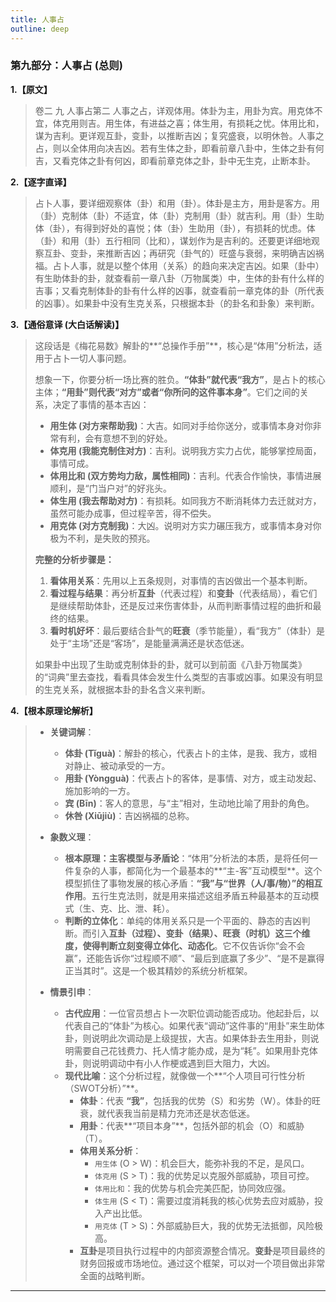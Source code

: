 ```yaml
---
title: 人事占
outline: deep
---
```

  
### **第九部分：人事占 (总则)**

**1.【原文】**
> 卷二 九 人事占第二
> 人事之占，详观体用。体卦为主，用卦为宾。用克体不宜，体克用则吉。用生体，有进益之喜；体生用，有损耗之忧。体用比和，谋为吉利。更详观互卦，变卦，以推断吉凶；复究盛衰，以明休咎。人事之占，则以全体用向决吉凶。若有生体之卦，即看前章八卦中，生体之卦有何吉，又看克体之卦有何凶，即看前章克体之卦，卦中无生克，止断本卦。

**2.【逐字直译】**
> 占卜人事，要详细观察体（卦）和用（卦）。体卦是主方，用卦是客方。用（卦）克制体（卦）不适宜，体（卦）克制用（卦）就吉利。用（卦）生助体（卦），有得到好处的喜悦；体（卦）生助用（卦），有损耗的忧虑。体（卦）和用（卦）五行相同（比和），谋划作为是吉利的。还要更详细地观察互卦、变卦，来推断吉凶；再研究（卦气的）旺盛与衰弱，来明确吉凶祸福。占卜人事，就是以整个体用（关系）的趋向来决定吉凶。如果（卦中）有生助体卦的卦，就查看前一章八卦（万物属类）中，生体的卦有什么样的吉事；又看克制体卦的卦有什么样的凶事，就查看前一章克体的卦（所代表的凶事）。如果卦中没有生克关系，只根据本卦（的卦名和卦象）来判断。

**3.【通俗意译 (大白话解读)】**
> 这段话是《梅花易数》解卦的**“总操作手册”**，核心是“体用”分析法，适用于占卜一切人事问题。
> 
> 想象一下，你要分析一场比赛的胜负。**“体卦”**就代表**“我方”**，是占卜的核心主体；**“用卦”**则代表**“对方”**或者**“你所问的这件事本身”**。它们之间的关系，决定了事情的基本吉凶：
> 
> *   **用生体 (对方来帮助我)**：大吉。如同对手给你送分，或事情本身对你非常有利，会有意想不到的好处。
> *   **体克用 (我能克制住对方)**：吉利。说明我方实力占优，能够掌控局面，事情可成。
> *   **体用比和 (双方势均力敌，属性相同)**：吉利。代表合作愉快，事情进展顺利，是“门当户对”的好兆头。
> *   **体生用 (我去帮助对方)**：有损耗。如同我方不断消耗体力去迁就对方，虽然可能办成事，但过程辛苦，得不偿失。
> *   **用克体 (对方克制我)**：大凶。说明对方实力碾压我方，或事情本身对你极为不利，是失败的预兆。
> 
> **完整的分析步骤是：**
> 1.  **看体用关系**：先用以上五条规则，对事情的吉凶做出一个基本判断。
> 2.  **看过程与结果**：再分析**互卦**（代表过程）和**变卦**（代表结局），看它们是继续帮助体卦，还是反过来伤害体卦，从而判断事情过程的曲折和最终的结果。
> 3.  **看时机好坏**：最后要结合卦气的**旺衰**（季节能量），看“我方”（体卦）是处于“主场”还是“客场”，是能量满满还是状态低迷。
> 
> 如果卦中出现了生助或克制体卦的卦，就可以到前面《八卦万物属类》的“词典”里去查找，看看具体会发生什么类型的吉事或凶事。如果没有明显的生克关系，就根据本卦的卦名含义来判断。

**4.【根本原理论解析】**
> *   **关键词解**：
>     *   **体卦 (Tǐguà)**：解卦的核心，代表占卜的主体，是我、我方，或相对静止、被动承受的一方。
>     *   **用卦 (Yòngguà)**：代表占卜的客体，是事情、对方，或主动发起、施加影响的一方。
>     *   **宾 (Bīn)**：客人的意思，与“主”相对，生动地比喻了用卦的角色。
>     *   **休咎 (Xiūjiù)**：吉凶祸福的总称。
> 
> *   **象数义理**：
>     *   **根本原理：主客模型与矛盾论**：“体用”分析法的本质，是将任何一件复杂的人事，都简化为一个最基本的**“主-客”互动模型**。这个模型抓住了事物发展的核心矛盾：**“我”与“世界（人/事/物）”的相互作用**。五行生克法则，就是用来描述这组矛盾五种最基本的互动模式（生、克、比、泄、耗）。
>     *   **判断的立体化**：单纯的体用关系只是一个平面的、静态的吉凶判断。而引入**互卦（过程）、变卦（结果）、旺衰（时机）**这三个维度，使得判断立刻变得**立体化、动态化**。它不仅告诉你“会不会赢”，还能告诉你“过程顺不顺”、“最后到底赢了多少”、“是不是赢得正当其时”。这是一个极其精妙的系统分析框架。
> 
> *   **情景引申**：
>     *   **古代应用**：一位官员想占卜一次职位调动能否成功。他起卦后，以代表自己的“体卦”为核心。如果代表“调动”这件事的“用卦”来生助体卦，则说明此次调动是上级提拔，大吉。如果体卦去生用卦，则说明需要自己花钱费力、托人情才能办成，是为“耗”。如果用卦克体卦，则说明调动中有小人作梗或遇到巨大阻力，大凶。
>     *   **现代比喻**：这个分析过程，就像做一个**“个人项目可行性分析（SWOT分析）”**。
>         *   **体卦**：代表 **“我”**，包括我的优势（S）和劣势（W）。体卦的旺衰，就代表我当前是精力充沛还是状态低迷。
>         *   **用卦**：代表**“项目本身”**，包括外部的机会（O）和威胁（T）。
>         *   **体用关系分析**：
>             *   `用生体` (O > W)：机会巨大，能弥补我的不足，是风口。
>             *   `体克用` (S > T)：我的优势足以克服外部威胁，项目可控。
>             *   `体用比和`：我的优势与机会完美匹配，协同效应强。
>             *   `体生用` (S < T)：需要过度消耗我的核心优势去应对威胁，投入产出比低。
>             *   `用克体` (T > S)：外部威胁巨大，我的优势无法抵御，风险极高。
>         *   **互卦**是项目执行过程中的内部资源整合情况。**变卦**是项目最终的财务回报或市场地位。通过这个框架，可以对一个项目做出非常全面的战略判断。

---
